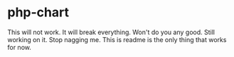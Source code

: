 # php-chart

This will not work. It will break everything. Won't do you any good. Still working on it. Stop nagging me. This is readme is the only thing that works for now.
